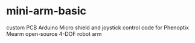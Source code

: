 # mini-arm-basic

custom PCB Arduino Micro shield and joystick control code for Phenoptix Mearm open-source 4-DOF robot arm
